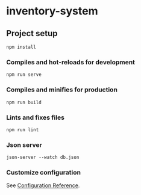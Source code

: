 # inventory-system

## Project setup
```
npm install
```

### Compiles and hot-reloads for development
```
npm run serve
```

### Compiles and minifies for production
```
npm run build
```

### Lints and fixes files
```
npm run lint
```
### Json server
```
json-server --watch db.json
```
### Customize configuration
See [Configuration Reference](https://cli.vuejs.org/config/).

